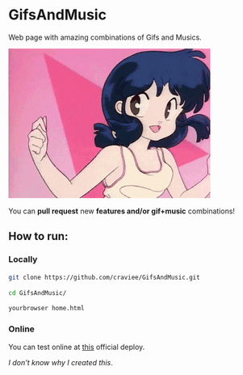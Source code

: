 # GifsAndMusic

Web page with amazing combinations of Gifs and Musics.

![Ranma 1/2 dance gif](https://github.com/craviee/GifsAndMusic/blob/master/img/0.gif)

You can **pull request** new **features and/or gif+music** combinations!

## How to run:

### Locally
```sh
git clone https://github.com/craviee/GifsAndMusic.git
```
```sh
cd GifsAndMusic/
```
```sh
yourbrowser home.html
```
### Online

 You can test online at [this](http://gifsandmusic.herokuapp.com/) official deploy.


_I don't know why I created this_.

